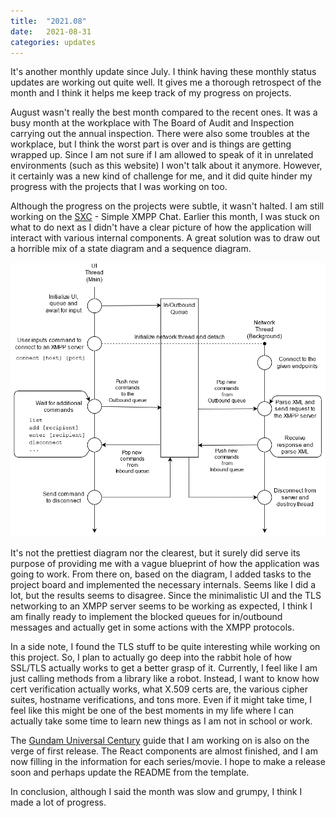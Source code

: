 ```yaml
---
title:  "2021.08"
date:   2021-08-31
categories: updates
---
```


It's another monthly update since July.
I think having these monthly status updates are working out quite well.
It gives me a thorough retrospect of the month and I think it helps me keep track of my progress on projects.

August wasn't really the best month compared to the recent ones.
It was a busy month at the workplace with The Board of Audit and Inspection carrying out the annual inspection.
There were also some troubles at the workplace, but I think the worst part is over and is things are getting wrapped up.
Since I am not sure if I am allowed to speak of it in unrelated environments (such as this website) I won't talk about it anymore.
However, it certainly was a new kind of challenge for me, and it did quite hinder my progress with the projects that I was working on too.

Although the progress on the projects were subtle, it wasn't halted.
I am still working on the [SXC](https://github.com/thinkty/sxc) - Simple XMPP Chat.
Earlier this month, I was stuck on what to do next as I didn't have a clear picture of how the application will interact with various internal components.
A great solution was to draw out a horrible mix of a state diagram and a sequence diagram.

![diagram](https://raw.githubusercontent.com/thinkty/sxc/main/flowchart.png)

It's not the prettiest diagram nor the clearest, but it surely did serve its purpose of providing me with a vague blueprint of how the application was going to work.
From there on, based on the diagram, I added tasks to the project board and implemented the necessary internals.
Seems like I did a lot, but the results seems to disagree.
Since the minimalistic UI and the TLS networking to an XMPP server seems to be working as expected, I think I am finally ready to implement the blocked queues for in/outbound messages and actually get in some actions with the XMPP protocols.

In a side note, I found the TLS stuff to be quite interesting while working on this project.
So, I plan to actually go deep into the rabbit hole of how SSL/TLS actually works to get a better grasp of it.
Currently, I feel like I am just calling methods from a library like a robot.
Instead, I want to know how cert verification actually works, what X.509 certs are, the various cipher suites, hostname verifications, and tons more.
Even if it might take time, I feel like this might be one of the best moments in my life where I can actually take some time to learn new things as I am not in school or work.

The [Gundam Universal Century](https://github.com/thinkty/gundam-uc) guide that I am working on is also on the verge of first release.
The React components are almost finished, and I am now filling in the information for each series/movie.
I hope to make a release soon and perhaps update the README from the template.

In conclusion, although I said the month was slow and grumpy, I think I made a lot of progress.
